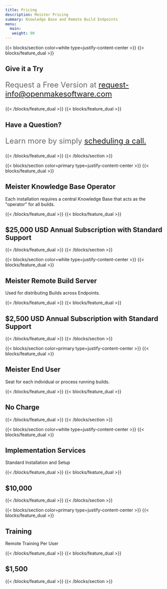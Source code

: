 ```yaml
---
title: Pricing 
description: Meister Pricing
summary: Knowledge Base and Remote Build Endpoints
menu:
  main:
   weight: 90
---
```


{{< blocks/section color=white type=justify-content-center >}}
{{< blocks/feature_dual >}}

## Give it a Try

<p style="color:dimgray; font-size: 1.5rem;">Request a Free Version at <a href="mailto:request-info@openmakesoftware.com">request-info@openmakesoftware.com</a></p>

{{< /blocks/feature_dual >}}
{{< blocks/feature_dual >}}

## Have a Question?

<p style="color:dimgray; font-size: 1.5rem;">Learn more by simply <a href="https://go.oncehub.com/SteveTaylor">scheduling a call.</a></p>


{{< /blocks/feature_dual >}}
{{< /blocks/section >}}

{{< blocks/section color=primary type=justify-content-center >}}
{{< blocks/feature_dual >}}

## Meister Knowledge Base Operator

Each installation requires a central Knowledge Base that acts as the "operator" for all builds. 

{{< /blocks/feature_dual >}}
{{< blocks/feature_dual >}}

## $25,000 USD Annual Subscription with Standard Support

{{< /blocks/feature_dual >}}
{{< /blocks/section >}}

{{< blocks/section color=white type=justify-content-center >}}
{{< blocks/feature_dual >}}

## Meister Remote Build Server
Used for distributing Builds across Endpoints.  

{{< /blocks/feature_dual >}}
{{< blocks/feature_dual >}}

## $2,500 USD Annual Subscription with Standard Support


{{< /blocks/feature_dual >}}
{{< /blocks/section >}}

{{< blocks/section color=primary type=justify-content-center >}}
{{< blocks/feature_dual >}}

## Meister End User
Seat for each individual or process running builds.   

{{< /blocks/feature_dual >}}
{{< blocks/feature_dual >}}
## No Charge



{{< /blocks/feature_dual >}}
{{< /blocks/section >}}


{{< blocks/section color=white type=justify-content-center >}}
{{< blocks/feature_dual >}}

## Implementation Services
Standard Installation and Setup   

{{< /blocks/feature_dual >}}
{{< blocks/feature_dual >}}
## $10,000 

{{< /blocks/feature_dual >}}
{{< /blocks/section >}}

{{< blocks/section color=primary type=justify-content-center >}}
{{< blocks/feature_dual >}}

## Training
Remote Training Per User

{{< /blocks/feature_dual >}}
{{< blocks/feature_dual >}}
## $1,500 

{{< /blocks/feature_dual >}}
{{< /blocks/section >}}



